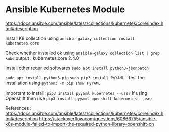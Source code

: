 # Ansible Kubernetes Module
https://docs.ansible.com/ansible/latest/collections/kubernetes/core/index.html#description

Install K8 collection using
```ansible-galaxy collection install kubernetes.core```

Check whether installed ok using 
```ansible-galaxy collection list | grep kube```
output : kubernetes.core 2.4.0  

Install other requried softwares
```sudo apt install python3-jsonpatch```

```sudo apt install python3-pip```
```sudo pip3 install PyYAML ```
Test the installation using 
```python3 -m pip show PyYAML ```

Important to install: 
``` pip3 install pyyaml kubernetes --user ```
If using Openshift then use ``` pip3 install pyyaml openshift kubernetes --user ```



References :
https://docs.ansible.com/ansible/latest/collections/kubernetes/core/index.html#description
https://stackoverflow.com/questions/60866755/ansible-k8s-module-failed-to-import-the-required-python-library-openshift-on